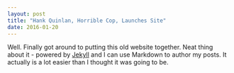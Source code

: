 ```yaml
---
layout: post
title: "Hank Quinlan, Horrible Cop, Launches Site"
date: 2016-01-20
---
```


Well. Finally got around to putting this old website together. Neat thing about it - powered by [Jekyll](http://jekyllrb.com) and I can use Markdown to author my posts. It actually is a lot easier than I thought it was going to be.
